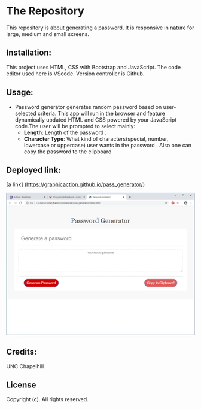 
# The Repository
This repository is about generating a password. It is responsive in nature for large, medium and small screens. 

## Installation:
This project uses HTML, CSS with Bootstrap and JavaScript.
The code editor used here is VScode. Version controller is Github.

## Usage:
- Password generator generates random password based on user-selected criteria. This app will run in the browser and feature dynamically updated HTML and CSS powered by your JavaScript code.The user will be prompted to select mainly: 
    - **Length**: Length of the password .
    - **Character Type**: What kind of characters(special, number, lowercase or uppercase) user wants in the password .
Also one can copy the password to the clipboard.

## Deployed link:
[a link] (https://graphicaction.github.io/pass_generator/)

![ScreenShot](assets/images/screen1.png "Password Generator")

## Credits:
UNC Chapelhill

## License
Copyright (c). All rights reserved.